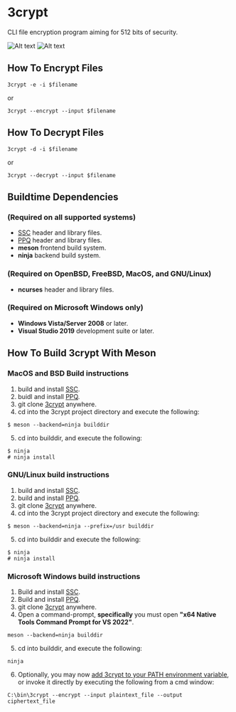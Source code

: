 # 3crypt
CLI file encryption program aiming for 512 bits of security.

![Alt text](/../screenshots/plaintext.png?raw=true "Before 3crypt Encryption")
![Alt text](/../screenshots/ciphertext.png?raw=true "After 3crypt Encryption")

## How To Encrypt Files
```
3crypt -e -i $filename
```
or
```
3crypt --encrypt --input $filename
```
## How To Decrypt Files
```
3crypt -d -i $filename
```
or
```
3crypt --decrypt --input $filename
```
## Buildtime Dependencies
### (Required on all supported systems)
-   [SSC](https://github.com/stuartcalder/SSC) header and library files.
-   [PPQ](https://github.com/stuartcalder/PPQ) header and library files.
-   __meson__ frontend build system.
-   __ninja__ backend build system.
### (Required on OpenBSD, FreeBSD, MacOS, and GNU/Linux)
-   __ncurses__ header and library files.
### (Required on Microsoft Windows only)
-   __Windows Vista/Server 2008__ or later.
-   __Visual Studio 2019__ development suite or later.
## How To Build 3crypt With Meson
### MacOS and BSD Build instructions
1. build and install [SSC](https://github.com/stuartcalder/SSC.git).
2. buidl and install [PPQ](https://github.com/stuartcalder/PPQ.git).
3. git clone [3crypt](https://github.com/stuartcalder/3crypt.git) anywhere.
4. cd into the 3crypt project directory and execute the following:
```
$ meson --backend=ninja builddir
```
5. cd into builddir, and execute the following:
```
$ ninja
# ninja install
```
### GNU/Linux build instructions
1. build and install [SSC](https://github.com/stuartcalder/SSC.git).
2. build and install [PPQ](https://github.com/stuartcalder/PPQ.git).
3. git clone [3crypt](https://github.com/stuartcalder/3crypt) anywhere.
4. cd into the 3crypt project directory and execute the following:
```
$ meson --backend=ninja --prefix=/usr builddir
```
5. cd into builddir and execute the following:
```
$ ninja
# ninja install
```
### Microsoft Windows build instructions
1. Build and install [SSC](https://github.com/stuartcalder/SSC.git).
2. Build and install [PPQ](https://github.com/stuartcalder/PPQ.git).
3. git clone [3crypt](https://github.com/stuartcalder/3crypt.git) anywhere.
4. Open a command-prompt, **specifically** you must open __"x64 Native Tools Command Prompt for VS 2022"__.
```
meson --backend=ninja builddir
```
5. cd into builddir, and execute the following:
```
ninja
```
6. Optionally, you may now [add 3crypt to your PATH environment variable](https://stackoverflow.com/questions/9546324/adding-directory-to-path-environment-variable-in-windows), or invoke it directly by executing the following from a cmd window:
```
C:\bin\3crypt --encrypt --input plaintext_file --output ciphertext_file
```

